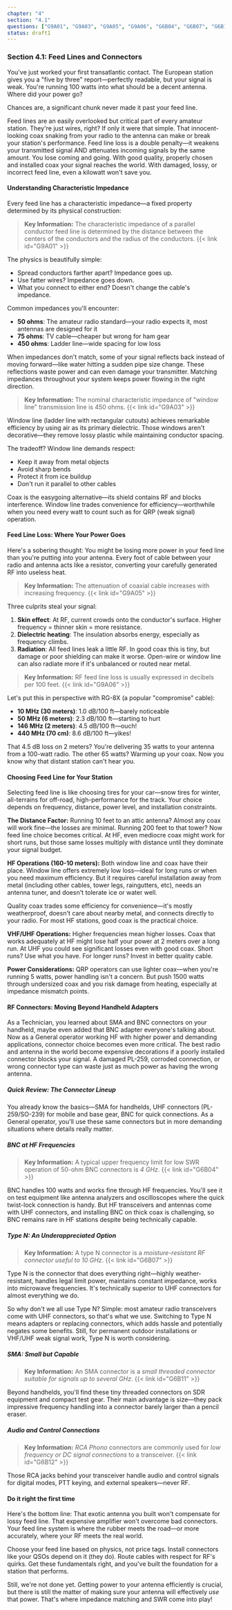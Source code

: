 ```yaml
---
chapter: "4"
section: "4.1"
questions: ["G9A01", "G9A03", "G9A05", "G9A06", "G6B04", "G6B07", "G6B11", "G6B12"]
status: draft1
---
```


### Section 4.1: Feed Lines and Connectors

You've just worked your first transatlantic contact. The European station gives you a "five by three" report—perfectly readable, but your signal is weak. You're running 100 watts into what should be a decent antenna. Where did your power go?

Chances are, a significant chunk never made it past your feed line.

Feed lines are an easily overlooked but critical part of every amateur station. They're just wires, right? If only it were that simple. That innocent-looking coax snaking from your radio to the antenna can make or break your station's performance. Feed line loss is a double penalty—it weakens your transmitted signal AND attenuates incoming signals by the same amount. You lose coming and going. With good quality, properly chosen and installed coax your signal reaches the world. With damaged, lossy, or incorrect feed line, even a kilowatt won't save you.

#### Understanding Characteristic Impedance

Every feed line has a characteristic impedance—a fixed property determined by its physical construction:

> **Key Information:** The characteristic impedance of a parallel conductor feed line is determined by the distance between the centers of the conductors and the radius of the conductors. {{< link id="G9A01" >}}

The physics is beautifully simple:
- Spread conductors farther apart? Impedance goes up.
- Use fatter wires? Impedance goes down.
- What you connect to either end? Doesn't change the cable's impedance.

Common impedances you'll encounter:
- **50 ohms**: The amateur radio standard—your radio expects it, most antennas are designed for it
- **75 ohms**: TV cable—cheaper but wrong for ham gear
- **450 ohms**: Ladder line—wide spacing for low loss

When impedances don't match, some of your signal reflects back instead of moving forward—like water hitting a sudden pipe size change. These reflections waste power and can even damage your transmitter. Matching impedances throughout your system keeps power flowing in the right direction.

> **Key Information:** The nominal characteristic impedance of "window line" transmission line is 450 ohms. {{< link id="G9A03" >}}

Window line (ladder line with rectangular cutouts) achieves remarkable efficiency by using air as its primary dielectric. Those windows aren't decorative—they remove lossy plastic while maintaining conductor spacing.

The tradeoff? Window line demands respect:
- Keep it away from metal objects
- Avoid sharp bends
- Protect it from ice buildup
- Don't run it parallel to other cables

Coax is the easygoing alternative—its shield contains RF and blocks interference. Window line trades convenience for efficiency—worthwhile when you need every watt to count such as for QRP (weak signal) operation.

#### Feed Line Loss: Where Your Power Goes

Here's a sobering thought: You might be losing more power in your feed line than you're putting into your antenna. Every foot of cable between your radio and antenna acts like a resistor, converting your carefully generated RF into useless heat.

> **Key Information:** The attenuation of coaxial cable increases with increasing frequency. {{< link id="G9A05" >}}

Three culprits steal your signal:
1. **Skin effect**: At RF, current crowds onto the conductor's surface. Higher frequency = thinner skin = more resistance.
2. **Dielectric heating**: The insulation absorbs energy, especially as frequency climbs.
3. **Radiation**: All feed lines leak a little RF. In good coax this is tiny, but damage or poor shielding can make it worse. Open-wire or window line can also radiate more if it's unbalanced or routed near metal.

> **Key Information:** RF feed line loss is usually expressed in decibels per 100 feet. {{< link id="G9A06" >}}

Let's put this in perspective with RG-8X (a popular "compromise" cable):
- **10 MHz (30 meters)**: 1.0 dB/100 ft—barely noticeable
- **50 MHz (6 meters)**: 2.3 dB/100 ft—starting to hurt
- **146 MHz (2 meters)**: 4.5 dB/100 ft—ouch!
- **440 MHz (70 cm)**: 8.6 dB/100 ft—yikes!

That 4.5 dB loss on 2 meters? You're delivering 35 watts to your antenna from a 100-watt radio. The other 65 watts? Warming up your coax. Now you know why that distant station can't hear you.

#### Choosing Feed Line for Your Station

Selecting feed line is like choosing tires for your car—snow tires for winter, all-terrains for off-road, high-performance for the track. Your choice depends on frequency, distance, power level, and installation constraints.

**The Distance Factor:**
Running 10 feet to an attic antenna? Almost any coax will work fine—the losses are minimal. Running 200 feet to that tower? Now feed line choice becomes critical. At HF, even mediocre coax might work for short runs, but those same losses multiply with distance until they dominate your signal budget.

**HF Operations (160-10 meters):**
Both window line and coax have their place. Window line offers extremely low loss—ideal for long runs or when you need maximum efficiency. But it requires careful installation away from metal (including other cables, tower legs, raingutters, etc), needs an antenna tuner, and doesn't tolerate ice or water well.

Quality coax trades some efficiency for convenience—it's mostly weatherproof, doesn't care about nearby metal, and connects directly to your radio. For most HF stations, good coax is the practical choice.

**VHF/UHF Operations:**
Higher frequencies mean higher losses. Coax that works adequately at HF might lose half your power at 2 meters over a long run. At UHF you could see significant losses even with good coax. Short runs? Use what you have. For longer runs? Invest in better quality cable.

**Power Considerations:**
QRP operators can use lighter coax—when you're running 5 watts, power handling isn't a concern. But push 1500 watts through undersized coax and you risk damage from heating, especially at impedance mismatch points.

#### RF Connectors: Moving Beyond Handheld Adapters

As a Technician, you learned about SMA and BNC connectors on your handheld, maybe even added that BNC adapter everyone's talking about. Now as a General operator working HF with higher power and demanding applications, connector choice becomes even more critical. The best radio and antenna in the world become expensive decorations if a poorly installed connector blocks your signal. A damaged PL-259, corroded connection, or wrong connector type can waste just as much power as having the wrong antenna.

##### Quick Review: The Connector Lineup

You already know the basics—SMA for handhelds, UHF connectors (PL-259/SO-239) for mobile and base gear, BNC for quick connections. As a General operator, you'll use these same connectors but in more demanding situations where details really matter.

##### BNC at HF Frequencies
> **Key Information:** A typical upper frequency limit for low SWR operation of 50-ohm BNC connectors is *4 GHz*. {{< link id="G6B04" >}}

BNC handles 100 watts and works fine through HF frequencies. You'll see it on test equipment like antenna analyzers and oscilloscopes where the quick twist-lock connection is handy. But HF transceivers and antennas come with UHF connectors, and installing BNC on thick coax is challenging, so BNC remains rare in HF stations despite being technically capable.

##### Type N: An Underappreciated Option
> **Key Information:** A type N connector is a *moisture-resistant RF connector useful to 10 GHz*. {{< link id="G6B07" >}}

Type N is the connector that does everything right—highly weather-resistant, handles legal limit power, maintains constant impedance, works into microwave frequencies. It's technically superior to UHF connectors for almost everything we do.

So why don't we all use Type N? Simple: most amateur radio transceivers come with UHF connectors, so that's what we use. Switching to Type N means adapters or replacing connectors, which adds hassle and potentially negates some benefits. Still, for permanent outdoor installations or VHF/UHF weak signal work, Type N is worth considering.

##### SMA: Small but Capable
> **Key Information:** An SMA connector is a *small threaded connector suitable for signals up to several GHz*. {{< link id="G6B11" >}}

Beyond handhelds, you'll find these tiny threaded connectors on SDR equipment and compact test gear. Their main advantage is size—they pack impressive frequency handling into a connector barely larger than a pencil eraser.

##### Audio and Control Connections
> **Key Information:** *RCA Phono* connectors are commonly used for *low frequency or DC signal connections* to a transceiver. {{< link id="G6B12" >}}

Those RCA jacks behind your transceiver handle audio and control signals for digital modes, PTT keying, and external speakers—never RF.

#### Do it right the first time

Here's the bottom line: That exotic antenna you built won't compensate for lossy feed line. That expensive amplifier won't overcome bad connectors. Your feed line system is where the rubber meets the road—or more accurately, where your RF meets the real world.

Choose your feed line based on physics, not price tags. Install connectors like your QSOs depend on it (they do). Route cables with respect for RF's quirks. Get these fundamentals right, and you've built the foundation for a station that performs.

Still, we're not done yet. Getting power to your antenna efficiently is crucial, but there is still the matter of making sure your antenna will effectively *use* that power. That's where impedance matching and SWR come into play!
